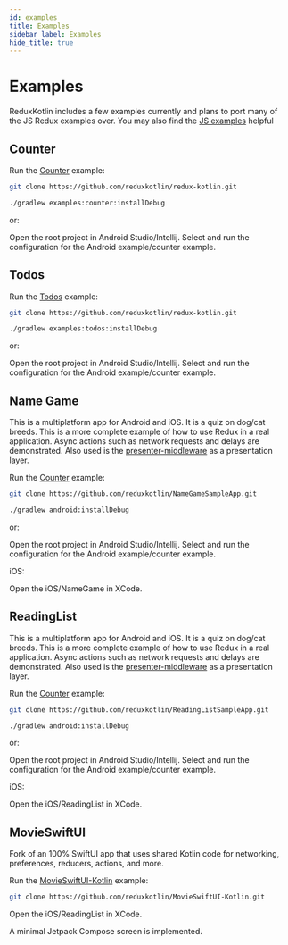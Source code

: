 ```yaml
---
id: examples
title: Examples
sidebar_label: Examples
hide_title: true
---
```


# Examples

ReduxKotlin includes a few examples currently and plans to port many of the JS Redux examples over.
You may also find the [JS examples](https://redux.js.org/introduction/examples) helpful

## Counter

Run the [Counter](https://github.com/reduxkotlin/redux-kotlin/tree/master/examples/counter) example:



```sh
git clone https://github.com/reduxkotlin/redux-kotlin.git

./gradlew examples:counter:installDebug

```
or:

Open the root project in Android Studio/Intellij.  Select and run the configuration for the Android example/counter example.

## Todos

Run the [Todos](https://github.com/reduxkotlin/redux-kotlin/tree/master/examples/todos) example:



```sh
git clone https://github.com/reduxkotlin/redux-kotlin.git

./gradlew examples:todos:installDebug

```
or:

Open the root project in Android Studio/Intellij.  Select and run the configuration for the Android example/counter example.

## Name Game

This is a multiplatform app for Android and iOS.  It is a quiz on dog/cat breeds.  This is a more complete example of how to use Redux in a real application.  Async actions such as network requests and delays are demonstrated.  Also used is the [presenter-middleware](https://github.com/reduxkotlin/presenter-middleware) as a presentation layer.

Run the [Counter](https://github.com/reduxkotlin/NameGameSampleApp) example:



```sh
git clone https://github.com/reduxkotlin/NameGameSampleApp.git

./gradlew android:installDebug

```
or:

Open the root project in Android Studio/Intellij.  Select and run the configuration for the Android example/counter example.

iOS:

Open the iOS/NameGame in XCode.


## ReadingList 

This is a multiplatform app for Android and iOS.  It is a quiz on dog/cat breeds.  This is a more complete example of how to use Redux in a real application.  Async actions such as network requests and delays are demonstrated.  Also used is the [presenter-middleware](https://github.com/reduxkotlin/presenter-middleware) as a presentation layer.

Run the [Counter](https://github.com/reduxkotlin/ReadingListSampleApp) example:



```sh
git clone https://github.com/reduxkotlin/ReadingListSampleApp.git

./gradlew android:installDebug

```
or:

Open the root project in Android Studio/Intellij.  Select and run the configuration for the Android example/counter example.

iOS:

Open the iOS/ReadingList in XCode.


## MovieSwiftUI

Fork of an 100% SwiftUI app that uses shared Kotlin code for networking, preferences, reducers, actions, and more.

Run the [MovieSwiftUI-Kotlin](https://github.com/reduxkotlin/MovieSwiftUI-Kotlin) example:

```sh
git clone https://github.com/reduxkotlin/MovieSwiftUI-Kotlin.git
```

Open the iOS/ReadingList in XCode.

A minimal Jetpack Compose screen is implemented.

